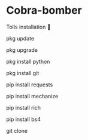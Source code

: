 # Cobra-bomber

Tolls installation 🔰

pkg update

pkg upgrade

pkg install python

pkg install git

pip install requests

pip install mechanize

pip install rich 

pip install bs4

git clone 
